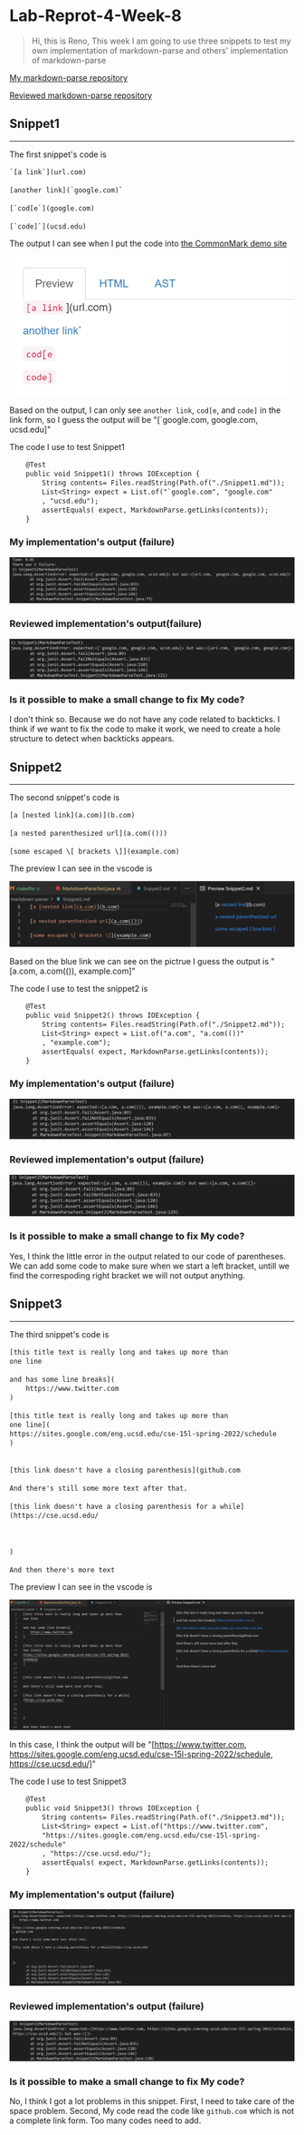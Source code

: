 # Lab-Reprot-4-Week-8

>Hi, this is Reno, This week I am going to use three snippets to 
>test my own implementation of markdown-parse and others' implementation
>of markdown-parse

[My markdown-parse repository](https://github.com/Renowow/markdown-parser)

[Reviewed markdown-parse repository](https://github.com/canitry/markdown-parser)

## Snippet1
---

The first snippet's code is 

```
`[a link`](url.com)

[another link](`google.com)`

[`cod[e`](google.com)

[`code]`](ucsd.edu)
```

The output I can see when I put the code into [the CommonMark demo site](https://spec.commonmark.org/dingus/)

![lab4.1.2](lab4.1.2.png)

Based on the output, I can only see `another link`, `cod[e`, and `code]` in the link form,
so I guess the output will be "[`google.com, google.com, ucsd.edu]"

The code I use to test Snippet1

```
    @Test
    public void Snippet1() throws IOException {
        String contents= Files.readString(Path.of("./Snippet1.md"));
        List<String> expect = List.of("`google.com", "google.com"
        , "ucsd.edu");
        assertEquals( expect, MarkdownParse.getLinks(contents));
    }
```
### My implementation's output (failure)

![lab4.1.3](lab4.1.3.png)

### Reviewed implementation's output(failure)

![lab4.1.4](lab4.1.4.png)

### Is it possible to make a small change to fix My code?
I don't think so. Because we do not have any code related to backticks. I think if we want to fix the code to make it work, we need to create a hole structure to detect when backticks appears.


## Snippet2
---

The second snippet's code is 

```
[a [nested link](a.com)](b.com)

[a nested parenthesized url](a.com(()))

[some escaped \[ brackets \]](example.com)

```
The preview I can see in the vscode is 

![lab4.2.1](lab4.2.1.png)

Based on the blue link we can see on the pictrue I guess the output
is "[a.com, a.com(()), example.com]"

The code I use to test the snippet2 is 

```
    @Test
    public void Snippet2() throws IOException {
        String contents= Files.readString(Path.of("./Snippet2.md"));
        List<String> expect = List.of("a.com", "a.com(())"
        , "example.com");
        assertEquals( expect, MarkdownParse.getLinks(contents));
    }
```
### My implementation's output (failure)

![lab4.2.2](lab4.2.2.png)


### Reviewed implementation's output (failure)

![lab4.2.3](lab4.2.3.png)

### Is it possible to make a small change to fix My code?
Yes, I think the little error in the output related to our code of parentheses. We can add some code to make sure when we start a left bracket, untill we find the correspoding right bracket we will not output anything. 


## Snippet3
---

The third snippet's code is 

```
[this title text is really long and takes up more than 
one line

and has some line breaks](
    https://www.twitter.com
)

[this title text is really long and takes up more than 
one line](
https://sites.google.com/eng.ucsd.edu/cse-15l-spring-2022/schedule
)


[this link doesn't have a closing parenthesis](github.com

And there's still some more text after that.

[this link doesn't have a closing parenthesis for a while](https://cse.ucsd.edu/



)

And then there's more text
```

The preview I can see in the vscode is

![lab4.3.1](lab4.3.1.png)

In this case, I think the output will be "[https://www.twitter.com, 
https://sites.google.com/eng.ucsd.edu/cse-15l-spring-2022/schedule,
https://cse.ucsd.edu/]"

The code I use to test Snippet3
```
    @Test
    public void Snippet3() throws IOException {
        String contents= Files.readString(Path.of("./Snippet3.md"));
        List<String> expect = List.of("https://www.twitter.com", 
        "https://sites.google.com/eng.ucsd.edu/cse-15l-spring-2022/schedule"
        , "https://cse.ucsd.edu/");
        assertEquals( expect, MarkdownParse.getLinks(contents));
    }
```

### My implementation's output (failure)

![lab4.3.2](lab4.3.2.png)

### Reviewed implementation's output (failure)

![lab4.3.3](lab4.3.3.png)

### Is it possible to make a small change to fix My code?
No, I think I got a lot problems in this snippet. First, I need to take care of the space problem. Second, My code read the code like `github.com` which is not a complete link form. Too many codes need to add.
